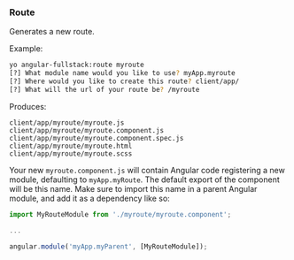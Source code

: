 ### Route
Generates a new route.

Example:
```bash
yo angular-fullstack:route myroute
[?] What module name would you like to use? myApp.myroute
[?] Where would you like to create this route? client/app/
[?] What will the url of your route be? /myroute
```

Produces:

    client/app/myroute/myroute.js
    client/app/myroute/myroute.component.js
    client/app/myroute/myroute.component.spec.js
    client/app/myroute/myroute.html
    client/app/myroute/myroute.scss

Your new `myroute.component.js` will contain Angular code registering a new module, defaulting to `myApp.myRoute`. The default export of the component will be this name. Make sure to import this name in a parent Angular module, and add it as a dependency like so:

```js
import MyRouteModule from './myroute/myroute.component';

...

angular.module('myApp.myParent', [MyRouteModule]);
```
